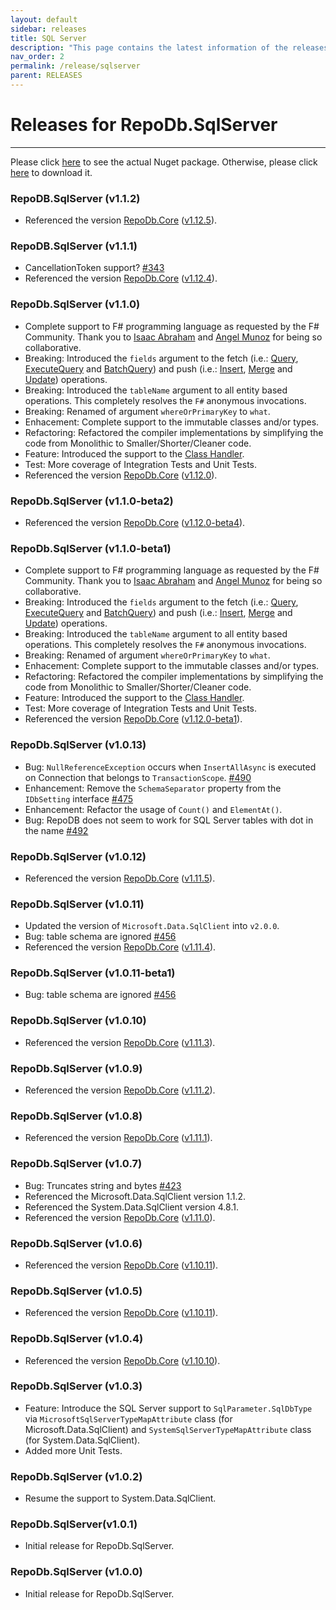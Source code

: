 ```yaml
---
layout: default
sidebar: releases
title: SQL Server
description: "This page contains the latest information of the releases of RepoDb.SqlServer library."
nav_order: 2
permalink: /release/sqlserver
parent: RELEASES
---
```


# Releases for RepoDb.SqlServer

---

Please click [here](https://www.nuget.org/packages/RepoDb.SqlServer) to see the actual Nuget package. Otherwise, please click [here](https://www.nuget.org/api/v2/package/RepoDb.SqlServer) to download it.

### RepoDB.SqlServer (v1.1.2)

- Referenced the version [RepoDb.Core](https://www.nuget.org/packages/RepoDb) ([v1.12.5](/release/core#repodb-v1125)).


### RepoDB.SqlServer (v1.1.1)

- CancellationToken support? [#343](https://github.com/mikependon/RepoDB/issues/343)
- Referenced the version [RepoDb.Core](https://www.nuget.org/packages/RepoDb) ([v1.12.4](/release/core#repodb-v1124)).


### RepoDb.SqlServer (v1.1.0)

- Complete support to F# programming language as requested by the F# Community. Thank you to [Isaac Abraham](https://twitter.com/isaac_abraham) and [Angel Munoz](https://twitter.com/Daniel_Tuna) for being so collaborative.
- Breaking: Introduced the `fields` argument to the fetch (i.e.: [Query](/operation/query), [ExecuteQuery](/operation/executequery) and [BatchQuery](/operation/batchquery)) and push (i.e.: [Insert](/operation/insert), [Merge](/operation/merge) and [Update](/operation/update)) operations.
- Breaking: Introduced the `tableName` argument to all entity based operations. This completely resolves the `F#` anonymous invocations.
- Breaking: Renamed of argument `whereOrPrimaryKey` to `what`.
- Enhacement: Complete support to the immutable classes and/or types.
- Refactoring: Refactored the compiler implementations by simplifying the code from Monolithic to Smaller/Shorter/Cleaner code.
- Feature: Introduced the support to the [Class Handler](/feature/classhandler).
- Test: More coverage of Integration Tests and Unit Tests.
- Referenced the version [RepoDb.Core](https://www.nuget.org/packages/RepoDb) ([v1.12.0](/release/core#repodb-v1120)).


### RepoDb.SqlServer (v1.1.0-beta2)

- Referenced the version [RepoDb.Core](https://www.nuget.org/packages/RepoDb) ([v1.12.0-beta4](/release/core#repodb-v1120-beta4)).


### RepoDb.SqlServer (v1.1.0-beta1)

- Complete support to F# programming language as requested by the F# Community. Thank you to [Isaac Abraham](https://twitter.com/isaac_abraham) and [Angel Munoz](https://twitter.com/Daniel_Tuna) for being so collaborative.
- Breaking: Introduced the `fields` argument to the fetch (i.e.: [Query](/operation/query), [ExecuteQuery](/operation/executequery) and [BatchQuery](/operation/batchquery)) and push (i.e.: [Insert](/operation/insert), [Merge](/operation/merge) and [Update](/operation/update)) operations.
- Breaking: Introduced the `tableName` argument to all entity based operations. This completely resolves the `F#` anonymous invocations.
- Breaking: Renamed of argument `whereOrPrimaryKey` to `what`.
- Enhacement: Complete support to the immutable classes and/or types.
- Refactoring: Refactored the compiler implementations by simplifying the code from Monolithic to Smaller/Shorter/Cleaner code.
- Feature: Introduced the support to the [Class Handler](/feature/classhandler).
- Test: More coverage of Integration Tests and Unit Tests.
- Referenced the version [RepoDb.Core](https://www.nuget.org/packages/RepoDb) ([v1.12.0-beta1](/release/core#repodb-v1120-beta1)).


### RepoDb.SqlServer (v1.0.13)

- Bug: `NullReferenceException` occurs when `InsertAllAsync` is executed on Connection that belongs to `TransactionScope`. [#490](https://github.com/mikependon/RepoDb/issues/490)
- Enhancement: Remove the `SchemaSeparator` property from the `IDbSetting` interface [#475](https://github.com/mikependon/RepoDb/issues/475)
- Enhancement: Refactor the usage of `Count()` and `ElementAt()`.
- Bug: RepoDB does not seem to work for SQL Server tables with dot in the name [#492](https://github.com/mikependon/RepoDb/issues/492)


### RepoDb.SqlServer (v1.0.12)

- Referenced the version [RepoDb.Core](https://www.nuget.org/packages/RepoDb) ([v1.11.5](/release/core#repodb-v1115)).


### RepoDb.SqlServer (v1.0.11)

- Updated the version of `Microsoft.Data.SqlClient` into `v2.0.0`.
- Bug: table schema are ignored [#456](https://github.com/mikependon/RepoDb/issues/456)
- Referenced the version [RepoDb.Core](https://www.nuget.org/packages/RepoDb) ([v1.11.4](/release/core#repodb-v1114)).


### RepoDb.SqlServer (v1.0.11-beta1)

- Bug: table schema are ignored [#456](https://github.com/mikependon/RepoDb/issues/456)


### RepoDb.SqlServer (v1.0.10)

- Referenced the version [RepoDb.Core](https://www.nuget.org/packages/RepoDb) ([v1.11.3](/release/core#repodb-v1113)).


### RepoDb.SqlServer (v1.0.9)

- Referenced the version [RepoDb.Core](https://www.nuget.org/packages/RepoDb) ([v1.11.2](/release/core#repodb-v1112)).


### RepoDb.SqlServer (v1.0.8)

- Referenced the version [RepoDb.Core](https://www.nuget.org/packages/RepoDb) ([v1.11.1](/release/core#repodb-v1111)).


### RepoDb.SqlServer (v1.0.7)

- Bug: Truncates string and bytes [#423](https://github.com/mikependon/RepoDb/issues/423)
- Referenced the Microsoft.Data.SqlClient version 1.1.2.
- Referenced the System.Data.SqlClient version 4.8.1. 
- Referenced the version [RepoDb.Core](https://www.nuget.org/packages/RepoDb) ([v1.11.0](/release/core#repodb-v1110)).


### RepoDb.SqlServer (v1.0.6)

- Referenced the version [RepoDb.Core](https://www.nuget.org/packages/RepoDb) ([v1.10.11](/release/core#repodb-v11011)).


### RepoDb.SqlServer (v1.0.5)

- Referenced the version [RepoDb.Core](https://www.nuget.org/packages/RepoDb) ([v1.10.11](/release/core#repodb-v11011)).


### RepoDb.SqlServer (v1.0.4)

- Referenced the version [RepoDb.Core](https://www.nuget.org/packages/RepoDb) ([v1.10.10](/release/core#repodb-v11010)).


### RepoDb.SqlServer (v1.0.3)

- Feature: Introduce the SQL Server support to `SqlParameter.SqlDbType` via `MicrosoftSqlServerTypeMapAttribute` class (for Microsoft.Data.SqlClient) and `SystemSqlServerTypeMapAttribute` class (for System.Data.SqlClient).
- Added more Unit Tests.


### RepoDb.SqlServer (v1.0.2)

- Resume the support to System.Data.SqlClient.


### RepoDb.SqlServer(v1.0.1)

- Initial release for RepoDb.SqlServer.


### RepoDb.SqlServer (v1.0.0)

- Initial release for RepoDb.SqlServer.
